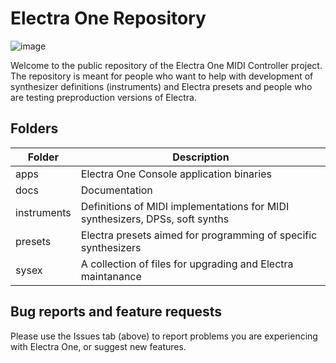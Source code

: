 # Electra One Repository

![image](https://github.com/martinpavlas/electra.one/raw/master/docs/electra-top-silver.jpg)

Welcome to the public repository of the Electra One MIDI Controller project. The repository is meant for people who want to help with development of synthesizer definitions (instruments) and Electra presets and people who are testing preproduction versions of Electra.

## Folders

Folder | Description
---|---
apps | Electra One Console application binaries
docs | Documentation
instruments | Definitions of MIDI implementations for MIDI synthesizers, DPSs, soft synths
presets | Electra presets aimed for programming of specific synthesizers
sysex | A collection of files for upgrading and Electra maintanance


## Bug reports and feature requests
Please use the Issues tab (above) to report problems you are experiencing with Electra One, or suggest new features.


